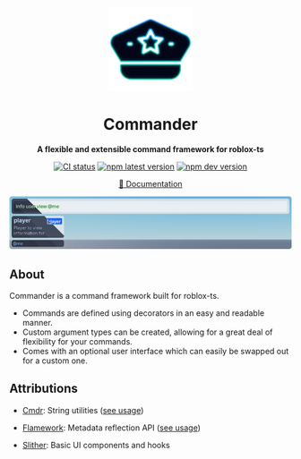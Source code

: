 <div align="center">
  <a href="https://commander.paradoxum.dev/" target="_blank">
    <img src="docs/src/assets/logo.webp" width="150" />
  </a>

  <h1>Commander</h1>

  <p>
    <strong>A flexible and extensible command framework for roblox-ts</strong>
  </p>

  [![CI status][ci-badge]][ci-url]
  [![npm latest version][npm-latest-badge]][npm-latest-url]
  [![npm dev version][npm-next-badge]][npm-next-url]

  [npm-latest-badge]: https://img.shields.io/npm/v/%40rbxts%2Fcommander?logo=npm&label=latest&color=green
  [npm-latest-url]: https://www.npmjs.com/package/@rbxts/commander/v/latest
  [npm-next-badge]: https://img.shields.io/npm/v/%40rbxts%2Fcommander%2Fnext?logo=npm&label=next
  [npm-next-url]: https://www.npmjs.com/package/@rbxts/commander/v/next
  [ci-badge]: https://github.com/paradoxuum/commander/actions/workflows/ci.yml/badge.svg?branch=main
  [ci-url]: https://github.com/paradoxuum/commander/actions/workflows/ci.yml

  <a href="https://commander.paradoxum.dev/">📖 Documentation</a>
</div>


<img src="public/banner.png" />

## About

Commander is a command framework built for roblox-ts.

- Commands are defined using decorators in an easy and readable manner.
- Custom argument types can be created, allowing for a great deal of flexibility for your commands.
- Comes with an optional user interface which can easily be swapped out for a custom one.

## Attributions

-   [Cmdr](https://github.com/evaera/Cmdr): String utilities ([see usage](src/shared/util/string.ts))

-   [Flamework](https://github.com/rbxts-flamework/core): Metadata reflection API ([see usage](src/shared/util/reflect.ts))

-   [Slither](https://github.com/littensy/slither): Basic UI components and hooks
